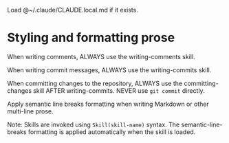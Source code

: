 Load @~/.claude/CLAUDE.local.md if it exists.

# Styling and formatting prose

When writing comments,
ALWAYS use the writing-comments skill.

When writing commit messages,
ALWAYS use the writing-commits skill.

When committing changes to the repository,
ALWAYS use the committing-changes skill AFTER writing-commits.
NEVER use `git commit` directly.

Apply semantic line breaks formatting when writing Markdown
or other multi-line prose.

Note: Skills are invoked using `Skill(skill-name)` syntax.
The semantic-line-breaks formatting is applied automatically
when the skill is loaded.
